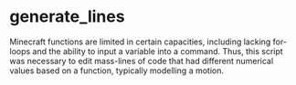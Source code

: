 # generate_lines
Minecraft functions are limited in certain capacities, including lacking for-loops and the ability to input a variable into a command.  Thus, this script was necessary to edit mass-lines of code that had different numerical values based on a function, typically modelling a motion.
